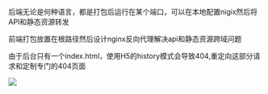 后端无论是何种语言，都是打包后运行在某个端口，可以在本地配置nigix然后将API和静态资源转发

前端打包放置在根路径然后设计nginx反向代理解决api和静态资源跨域问题

由于后台只有一个index.html，使用H5的history模式会导致404,重定向这部分请求和定制专门的404页面

![](https://img2018.cnblogs.com/blog/1361028/201903/1361028-20190329153748945-1375386392.png)